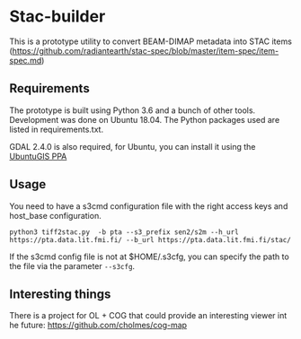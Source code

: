 # Stac-builder

This is a prototype utility to convert BEAM-DIMAP metadata into STAC items (https://github.com/radiantearth/stac-spec/blob/master/item-spec/item-spec.md)


## Requirements

The prototype is built using Python 3.6 and a bunch of other tools. Development was done on Ubuntu 18.04. The Python packages used are listed in requirements.txt.

GDAL 2.4.0 is also required, for Ubuntu, you can install it using the [UbuntuGIS PPA](https://launchpad.net/~ubuntugis/+archive/ubuntu/ppa)

## Usage

You need to have a s3cmd configuration file with the right access keys and host_base configuration. 

`python3 tiff2stac.py  -b pta --s3_prefix sen2/s2m --h_url https://pta.data.lit.fmi.fi/ --b_url https://pta.data.lit.fmi.fi/stac/`

If the s3cmd config file is not at $HOME/.s3cfg, you can specify the path to the file via the parameter `--s3cfg`.

## Interesting things

There is a project for OL + COG that could provide an interesting viewer int he future: https://github.com/cholmes/cog-map

